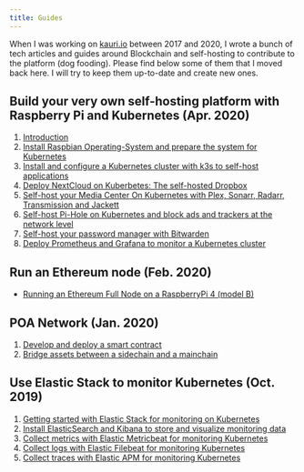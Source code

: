 ```yaml
---
title: Guides
---
```


When I was working on [kauri.io](https://kauri.io) between 2017 and 2020, I wrote a bunch of tech articles and guides around Blockchain and self-hosting to contribute to the platform (dog fooding). Please find below some of them that I moved back here. I will try to keep them up-to-date and create new ones.

## Build your very own self-hosting platform with Raspberry Pi and Kubernetes (Apr. 2020)

1. [Introduction](/2020/04/13/build-your-very-own-self-hosting-platform-wi)
2. [Install Raspbian Operating-System and prepare the system for Kubernetes](/2020/04/13/install-raspbian-operating-system-and-prepar)
3. [Install and configure a Kubernetes cluster with k3s to self-host applications](/2020/04/13/install-and-configure-a-kubernetes-cluster-w)
4. [Deploy NextCloud on Kuberbetes: The self-hosted Dropbox](/2020/04/13/deploy-nextcloud-on-kuberbetes--the-self-hos)
5. [Self-host your Media Center On Kubernetes with Plex, Sonarr, Radarr, Transmission and Jackett](/2020/04/13/self-host-your-media-center-on-kubernetes-wi)
6. [Self-host Pi-Hole on Kubernetes and block ads and trackers at the network level](/2020/04/13/self-host-pi-hole-on-kubernetes-and-block-ad)
7. [Self-host your password manager with Bitwarden](/2020/04/13/self-host-your-password-manager-with-bitward)
8. [Deploy Prometheus and Grafana to monitor a Kubernetes cluster](/2020/04/13/deploy-prometheus-and-grafana-to-monitor-a-k)


## Run an Ethereum node (Feb. 2020)

- [Running an Ethereum Full Node on a RaspberryPi 4 (model B)](/2020/02/23/running-an-ethereum-full-node-on-a-raspberrypi-4-)


## POA Network (Jan. 2020)

1. [Develop and deploy a smart contract](/2020/01/21/develop-and-deploy-a-smart-contract)
2. [Bridge assets between a sidechain and a mainchain](/2020/01/21/bridge-assets-between-a-sidechain-and-a-mainchain)


## Use Elastic Stack to monitor Kubernetes (Oct. 2019)

1. [Getting started with Elastic Stack for monitoring on Kubernetes](/2019/10/19/(15)-getting-started-with-elastic-stack-for-monit)
2. [Install ElasticSearch and Kibana to store and visualize monitoring data](/2019/10/19/(25)-install-elasticsearch-and-kibana-to-store-an)
3. [Collect metrics with Elastic Metricbeat for monitoring Kubernetes](/2019/10/19/(35)-collect-metrics-with-elastic-metricbeat-for-)
4. [Collect logs with Elastic Filebeat for monitoring Kubernetes](/2019/10/19/(45)-collect-logs-with-elastic-filebeat-for-monit)
5. [Collect traces with Elastic APM for monitoring Kubernetes](/2019/10/19/(55)-collect-traces-with-elastic-apm-for-monitori)
